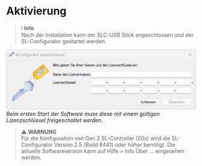 # Aktivierung
> ℹ **Info**  
> Nach der Installation kann der SLC-USB Stick angeschlossen und der SL-Configurator gestartet werden.

![Abschluss der Installation](aktivierung.png)
*Beim ersten Start der Software muss diese mit einem gültigen Lizenzschlüssel freigeschaltet werden.*

> ⚠ **WARNUNG**  
> Für die Konfiguration von Gen 2 SL-Controller (20x) wird die SL-Configurator Version 2.5 (Build 8441) oder höher benötigt. Die aktuelle Softwareversion kann auf Hilfe > Info Über … eingesehen werden.
